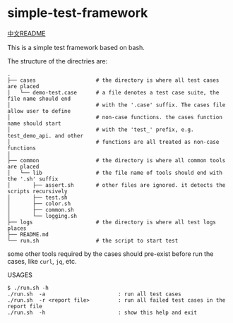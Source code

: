 # simple-test-framework

[中文README](README-zh.md)

This is a simple test framework based on bash. 

The structure of the directries are:

```
.
├── cases                   # the directory is where all test cases are placed
│   └── demo-test.case      # a file denotes a test case suite, the file name should end 
│                           # with the '.case' suffix. The cases file allow user to define 
│                           # non-case functions. the cases function name should start 
│                           # with the 'test_' prefix, e.g. test_demo_api. and other 
│                           # functions are all treated as non-case functions
│
├── common                  # the directory is where all common tools are placed
│   └── lib                 # the file name of tools should end with the '.sh' suffix
│       ├── assert.sh       # other files are ignored. it detects the scripts recursively
│       ├── test.sh
│       ├── color.sh
│       ├── common.sh
│       └── logging.sh
├── logs                    # the directory is where all test logs places
├── README.md
└── run.sh                  # the script to start test
```

some other tools required by the cases should pre-exist before run the cases, like `curl`, `jq`, etc.

USAGES

```
$ ./run.sh -h
./run.sh  -a                       : run all test cases
./run.sh  -r <report file>         : run all failed test cases in the report file
./run.sh  -h                       : show this help and exit
```
